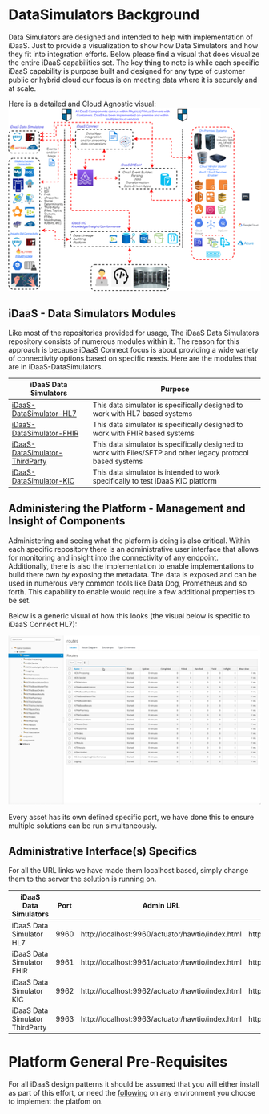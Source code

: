# DataSimulators Background
Data Simulators are designed and intended to help with implementation of iDaaS. Just to provide a visualization to show 
how Data Simulators and how they fit into integration efforts. Below please find a visual that does visualize the entire 
iDaaS capabilities set. The key thing to note is while each specific iDaaS capability is purpose built and designed for any type of customer public or hybrid cloud our focus is on meeting data where it is securely and at scale.

Here is a detailed and Cloud Agnostic visual:<br/>
![iDaaS Cloud Agnostic Data Flow.png](https://github.com/Project-Herophilus/Project-Herophilus-Assets/blob/main/images/iDaaS-Platform/Implementations/Implementations-Gen-CloudAgnostic.png)
<br/>

## iDaaS - Data Simulators Modules
Like most of the repositories provided for usage, The iDaaS Data Simulators repository consists of numerous modules within it.
The reason for this approach is because iDaaS Connect focus is about providing a wide variety of connectivity options based
on specific needs. Here are the modules that are in iDaaS-DataSimulators.

| iDaaS Data Simulators                                  | Purpose                                                                                                      |                                                                           
|--------------------------------------------------------|--------------------------------------------------------------------------------------------------------------|
| [iDaaS-DataSimulator-HL7](HL7/README.md)               | This data simulator is specifically designed to work with HL7 based systems                                  |
| [iDaaS-DataSimulator-FHIR](FHIR/README.md)             | This data simulator is specifically designed to work with FHIR based systems                                 |
| [iDaaS-DataSimulator-ThirdParty](ThirdParty/README.md) | This data simulator is specifically designed to work with Files/SFTP and other legacy protocol based systems |
| [iDaaS-DataSimulator-KIC](KIC/README.md)               | This data simulator is intended to work specifically to test iDaaS KIC platform                              |

## Administering the Platform - Management and Insight of Components
Administering and seeing what the plaform is doing is also critical. Within each specific repository there is an administrative user interface that allows for monitoring and insight into the connectivity of any endpoint. Additionally, there is also the implementation to enable implementations to build there own by exposing the metadata. The data is exposed and can be used in numerous very common tools like Data Dog, Prometheus and so forth.
This capability to enable would require a few additional properties to be set.

Below is a generic visual of how this looks (the visual below is specific to iDaaS Connect HL7): <br/>

![iDaaS Platform - Visuals - iDaaS Data Flow - Detailed](https://github.com/Project-Herophilus/Project-Herophilus-Assets/blob/main/images/iDaaS-Platform/iDaaS-Mgmt-UI.png)

Every asset has its own defined specific port, we have done this to ensure multiple solutions can be run simultaneously.

## Administrative Interface(s) Specifics
For all the URL links we have made them localhost based, simply change them to the server the solution is running on.

| iDaaS Data Simulators           | Port | Admin URL                                        | JMX URL                                                                                   |                                                                                   
|---------------------------------|------|--------------------------------------------------|-------------------------------------------------------------------------------------------| 
| iDaaS Data Simulator HL7        | 9960 | http://localhost:9960/actuator/hawtio/index.html | http://localhost:9960/actuator/jolokia/read/org.apache.camel:context=*,type=routes,name=* | 
| iDaaS Data Simulator FHIR       | 9961 | http://localhost:9961/actuator/hawtio/index.html | http://localhost:9961/actuator/jolokia/read/org.apache.camel:context=*,type=routes,name=* |  
| iDaaS Data Simulator KIC        | 9962 | http://localhost:9962/actuator/hawtio/index.html | http://localhost:9962/actuator/jolokia/read/org.apache.camel:context=*,type=routes,name=* |  
| iDaaS Data Simulator ThirdParty | 9963 | http://localhost:9963/actuator/hawtio/index.html | http://localhost:9963/actuator/jolokia/read/org.apache.camel:context=*,type=routes,name=* |  

# Platform General Pre-Requisites
For all iDaaS design patterns it should be assumed that you will either install as part of this effort, or need the [following](https://github.com/Project-Herophilus/Project-Herophilus-Assets/blob/main/PreRequisites.md) on any environment you choose to implement the platfom on.

